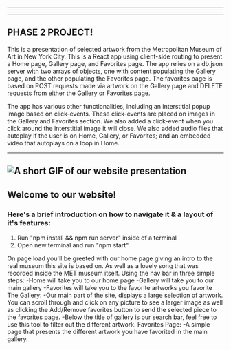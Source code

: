 --------------------------------------------------------------------

--------------------------------------------------------------------
## PHASE 2 PROJECT!

This is a presentation of selected artwork from the Metropolitan Museum of Art in New York City. This is a React app using client-side routing to present a Home page, Gallery page, and Favorites page. The app relies on a db.json server with two arrays of objects, one with content populating the Gallery page, and the other populating the Favorites page. The favorites page is based on POST requests made via artwork on the Gallery page and DELETE requests from either the Gallery or Favorites page.

The app has various other functionalities, including an interstitial popup image based on click-events. These click-events are placed on images in the Gallery and Favorites section. We also added a click-event when you click around the interstitial image it will close. We also added audio files that autoplay if the user is on Home, Gallery, or Favorites; and an embedded video that autoplays on a loop in Home.

--------------------------------------------
![A short GIF of our website presentation](public/Assets/WebsiteHighQuality.gif)
--------------------------------------------


## Welcome to our website! 



### Here's a brief introduction on how to navigate it & a layout of it's features:

1. Run "npm install && npm run server" inside of a terminal
2. Open new terminal and run "npm start"

On page load you'll be greeted with our home page giving an intro to the real museum this site is based on. As well as a lovely song that was recorded inside the MET museum itself. 
Using the nav bar in three simple steps:
-Home will take you to our home page
-Gallery will take you to our main gallery
-Favorites will take you to the favorite artworks you favorite
The Gallery:
-Our main part of the site, displays a large selection of artwork. You can scroll through and click on any picture to see a larger image as well as clicking the Add/Remove favorites button to send the selected piece to the favorites page.
-Below the title of gallery is our search bar, feel free to use this tool to filter out the different artwork.
Favorites Page:
-A simple page that presents the different artwork you have favorited in the main gallery.